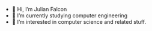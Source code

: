- 👋 Hi, I’m Julian Falcon
- 🌱 I’m currently studying computer engineering
- 👀 I’m interested in computer science and related stuff.


<!---
julianfalconn123/julianfalconn123 is a ✨ special ✨ repository because its `README.md` (this file) appears on your GitHub profile.
You can click the Preview link to take a look at your changes.
--->
